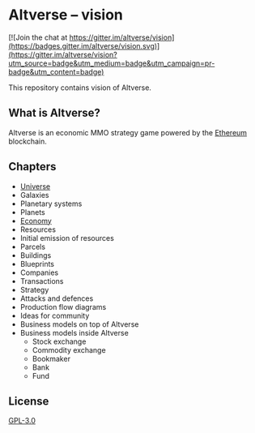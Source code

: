 # Altverse – vision

[![Join the chat at https://gitter.im/altverse/vision](https://badges.gitter.im/altverse/vision.svg)](https://gitter.im/altverse/vision?utm_source=badge&utm_medium=badge&utm_campaign=pr-badge&utm_content=badge)

This repository contains vision of Altverse.

## What is Altverse?
Altverse is an economic MMO strategy game powered by the [Ethereum](https://www.ethereum.org) blockchain.

## Chapters
- [Universe](https://github.com/altverse/vision/blob/master/docs/Universe.md)
 - Galaxies
 - Planetary systems
 - Planets
- [Economy](https://github.com/altverse/vision/blob/master/docs/Economy.md)
 - Resources
 - Initial emission of resources
 - Parcels
 - Buildings
 - Blueprints
 - Companies
 - Transactions
- Strategy
 - Attacks and defences
 - Production flow diagrams
- Ideas for community
 - Business models on top of Altverse
 - Business models inside Altverse
     - Stock exchange
     - Commodity exchange
     - Bookmaker
     - Bank
     - Fund

## License
[GPL-3.0](https://github.com/altverse/vision/blob/master/LICENSE)

